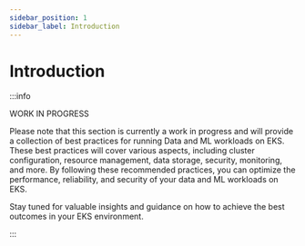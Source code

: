 ```yaml
---
sidebar_position: 1
sidebar_label: Introduction
---
```


# Introduction

:::info

WORK IN PROGRESS

Please note that this section is currently a work in progress and will provide a collection of best practices for running Data and ML workloads on EKS.
These best practices will cover various aspects, including cluster configuration, resource management, data storage, security, monitoring, and more.
By following these recommended practices, you can optimize the performance, reliability, and security of your data and ML workloads on EKS.

Stay tuned for valuable insights and guidance on how to achieve the best outcomes in your EKS environment.

:::

